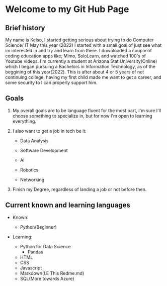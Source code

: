 # Welcome to my Git Hub Page

## Brief history

My name is Kelso, I started getting serious about trying to do Computer Science/ IT May this year (2022)
I started with a small goal of just see what im interested in and try and learn from there. I downloaded a couple
of coding education apps like; Mimo, SoloLearn, and watched 100's of Youtube videos. I'm currently a student at Arizona Stat University(Online) which I began pursuing a Bachelors in Information Technology, as of the beggining of this year(2022). This is after about 4 or 5 years of not continuing college, having my first child made me want to get a career,
and some security to I can properly support him.

## Goals

1. My overall goals are to be language fluent for the most part, I'm sure I'll choose something to specialize in, but for now I'm open to learning everything.

2. I also want to get a job in tech be it:
    
    - Data Analysis
    
    - Software Development
    
    - AI    
    
    - Robotics
    
    - Networking
 
 3. Finish my Degree, regardless of landing a job or not before then.

 ## Current known and learning languages

 * Known:
    
    - Python(Beginner)

* Learning:
    - Python for Data Science
        * Pandas
    - HTML
    - CSS
    - Javascript
    - Markdown(I.E This Redme.md)
    - SQL(More towards Azure)
